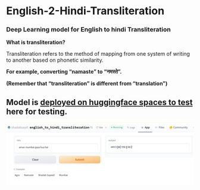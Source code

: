 # English-2-Hindi-Transliteration
### Deep Learning model for English to hindi Transliteration

**What is transliteration?**

Transliteration refers to the method of mapping from one system of writing to another based on phonetic similarity.

**For example, converting “namaste” to “नमस्ते”.**

**(Remember that “transliteration” is different from “translation”)**

## Model is [deployed on huggingface spaces to test](https://huggingface.co/spaces/shadabsayd/english_to_hindi_transliteration) here for testing.
![img](https://github.com/shadab4150/English-2-Hindi-Transliteration/blob/main/e_h_translit.jpg)
